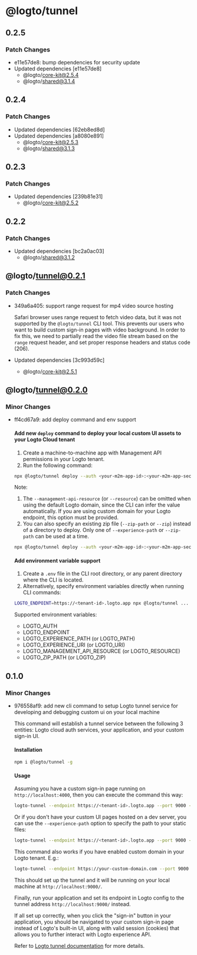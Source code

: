 # @logto/tunnel

## 0.2.5

### Patch Changes

- e11e57de8: bump dependencies for security update
- Updated dependencies [e11e57de8]
  - @logto/core-kit@2.5.4
  - @logto/shared@3.1.4

## 0.2.4

### Patch Changes

- Updated dependencies [62eb8ed8d]
- Updated dependencies [a8080e891]
  - @logto/core-kit@2.5.3
  - @logto/shared@3.1.3

## 0.2.3

### Patch Changes

- Updated dependencies [239b81e31]
  - @logto/core-kit@2.5.2

## 0.2.2

### Patch Changes

- Updated dependencies [bc2a0ac03]
  - @logto/shared@3.1.2

## @logto/tunnel@0.2.1

### Patch Changes

- 349a6a405: support range request for mp4 video source hosting

  Safari browser uses range request to fetch video data, but it was not supported by the `@logto/tunnel` CLI tool. This prevents our users who want to build custom sign-in pages with video background. In order to fix this, we need to partially read the video file stream based on the `range` request header, and set proper response headers and status code (206).

- Updated dependencies [3c993d59c]
  - @logto/core-kit@2.5.1

## @logto/tunnel@0.2.0

### Minor Changes

- ff4cd67a9: add deploy command and env support

  #### Add new `deploy` command to deploy your local custom UI assets to your Logto Cloud tenant

  1. Create a machine-to-machine app with Management API permissions in your Logto tenant.
  2. Run the following command:

  ```bash
  npx @logto/tunnel deploy --auth <your-m2m-app-id>:<your-m2m-app-secret> --endpoint https://<tenant-id>.logto.app --management-api-resource https://<tenant-id>.logto.app/api --experience-path /path/to/your/custom/ui
  ```

  Note:

  1. The `--management-api-resource` (or `--resource`) can be omitted when using the default Logto domain, since the CLI can infer the value automatically. If you are using custom domain for your Logto endpoint, this option must be provided.
  2. You can also specify an existing zip file (`--zip-path` or `--zip`) instead of a directory to deploy. Only one of `--experience-path` or `--zip-path` can be used at a time.

  ```bash
  npx @logto/tunnel deploy --auth <your-m2m-app-id>:<your-m2m-app-secret> --endpoint https://<tenant-id>.logto.app --zip-path /path/to/your/custom/ui.zip
  ```

  #### Add environment variable support

  1. Create a `.env` file in the CLI root directory, or any parent directory where the CLI is located.
  2. Alternatively, specify environment variables directly when running CLI commands:

  ```bash
  LOGTO_ENDPOINT=https://<tenant-id>.logto.app npx @logto/tunnel ...
  ```

  Supported environment variables:

  - LOGTO_AUTH
  - LOGTO_ENDPOINT
  - LOGTO_EXPERIENCE_PATH (or LOGTO_PATH)
  - LOGTO_EXPERIENCE_URI (or LOGTO_URI)
  - LOGTO_MANAGEMENT_API_RESOURCE (or LOGTO_RESOURCE)
  - LOGTO_ZIP_PATH (or LOGTO_ZIP)

## 0.1.0

### Minor Changes

- 976558af9: add new cli command to setup Logto tunnel service for developing and debugging custom ui on your local machine

  This command will establish a tunnel service between the following 3 entities: Logto cloud auth services, your application, and your custom sign-in UI.

  #### Installation

  ```bash
  npm i @logto/tunnel -g
  ```

  #### Usage

  Assuming you have a custom sign-in page running on `http://localhost:4000`, then you can execute the command this way:

  ```bash
  logto-tunnel --endpoint https://<tenant-id>.logto.app --port 9000 --experience-uri http://localhost:4000
  ```

  Or if you don't have your custom UI pages hosted on a dev server, you can use the `--experience-path` option to specify the path to your static files:

  ```bash
  logto-tunnel --endpoint https://<tenant-id>.logto.app --port 9000 --experience-path /path/to/your/custom/ui
  ```

  This command also works if you have enabled custom domain in your Logto tenant. E.g.:

  ```bash
  logto-tunnel --endpoint https://your-custom-domain.com --port 9000 --experience-path /path/to/your/custom/ui
  ```

  This should set up the tunnel and it will be running on your local machine at `http://localhost:9000/`.

  Finally, run your application and set its endpoint in Logto config to the tunnel address `http://localhost:9000/` instead.

  If all set up correctly, when you click the "sign-in" button in your application, you should be navigated to your custom sign-in page instead of Logto's built-in UI, along with valid session (cookies) that allows you to further interact with Logto experience API.

  Refer to [Logto tunnel documentation](https://docs.logto.dev/docs/references/tunnel-cli/) for more details.
